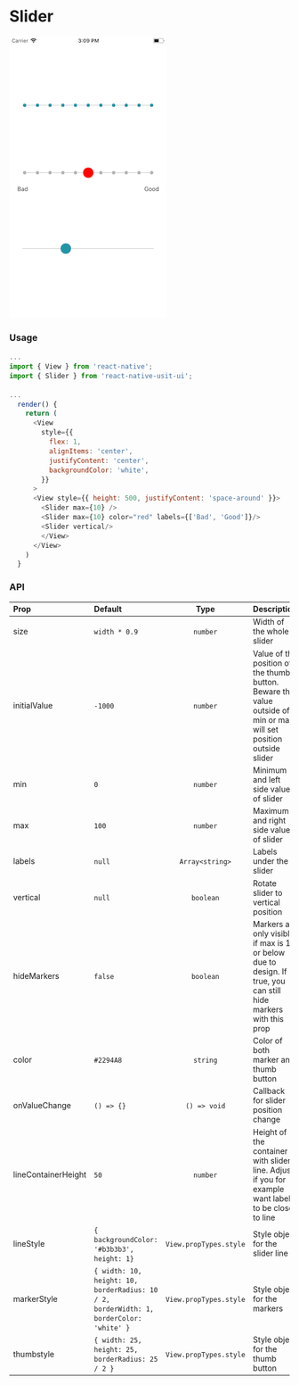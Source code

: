 # Slider

![Screenshot of slider](./screenshots/slider.png)

### Usage

```js
...
import { View } from 'react-native';
import { Slider } from 'react-native-usit-ui';

...
  render() {
    return (
      <View
        style={{
          flex: 1,
          alignItems: 'center',
          justifyContent: 'center',
          backgroundColor: 'white',
        }}
      >
      <View style={{ height: 500, justifyContent: 'space-around' }}>
        <Slider max={10} />
        <Slider max={10} color="red" labels={['Bad', 'Good']}/>
        <Slider vertical/>
        </View>
      </View>
    )
  }
```

### API

| Prop                | Default                                                                                 |          Type          | Description                                                                                                         |
| :------------------ | :-------------------------------------------------------------------------------------- | :--------------------: | :------------------------------------------------------------------------------------------------------------------ |
| size                | `width * 0.9`                                                                           |        `number`        | Width of the whole slider                                                                                           |
| initialValue        | `-1000`                                                                                 |        `number`        | Value of the position of the thumb button. Beware that value outside of min or max will set position outside slider |
| min                 | `0`                                                                                     |        `number`        | Minimum and left side value of slider                                                                               |
| max                 | `100`                                                                                   |        `number`        | Maximum and right side value of slider                                                                              |
| labels              | `null`                                                                                  |    `Array<string>`     | Labels under the slider                                                                                             |
| vertical            | `null`                                                                                  |       `boolean`        | Rotate slider to vertical position                                                                                  |
| hideMarkers         | `false`                                                                                 |       `boolean`        | Markers are only visible if max is 10 or below due to design. If true, you can still hide markers with this prop    |
| color               | `#2294A8`                                                                               |        `string`        | Color of both marker and thumb button                                                                               |
| onValueChange       | `() => {}`                                                                              |      `() => void`      | Callback for slider position change                                                                                 |
| lineContainerHeight | `50`                                                                                    |        `number`        | Height of the container with slider line. Adjust if you for example want labels to be close to line                 |
| lineStyle           | `{ backgroundColor: '#b3b3b3', height: 1}`                                              | `View.propTypes.style` | Style object for the slider line                                                                                    |
| markerStyle         | `{ width: 10, height: 10, borderRadius: 10 / 2, borderWidth: 1, borderColor: 'white' }` | `View.propTypes.style` | Style object for the markers                                                                                        |
| thumbstyle          | `{ width: 25, height: 25, borderRadius: 25 / 2 }`                                       | `View.propTypes.style` | Style object for the thumb button                                                                                   |
